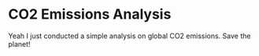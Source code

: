 # CO2 Emissions Analysis

Yeah I just conducted a simple analysis on global CO2 emissions. Save the planet!